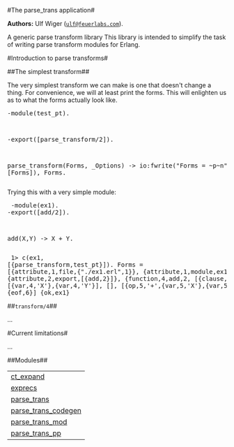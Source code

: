 

#The parse_trans application#


__Authors:__ Ulf Wiger ([`ulf@feuerlabs.com`](mailto:ulf@feuerlabs.com)).

A generic parse transform library
This library is intended to simplify the task of writing parse transform
modules for Erlang.

#Introduction to parse transforms#


##The simplest transform##


The very simplest transform we can make is one that doesn't
change a thing. For convenience, we will at least print the forms.
This will enlighten us as to what the forms actually look like.<pre>
-module(test_pt).

-export([parse_transform/2]).

parse_transform(Forms, _Options) ->
    io:fwrite("Forms = ~p~n", [Forms]),
    Forms.
</pre>

Trying this with a very simple module:<pre>
-module(ex1).
-export([add/2]).

add(X,Y) ->
    X + Y.
</pre><pre>
1> c(ex1, [{parse_transform,test_pt}]).
Forms = [{attribute,1,file,{"./ex1.erl",1}},
         {attribute,1,module,ex1},
         {attribute,2,export,[{add,2}]},
         {function,4,add,2,
                   [{clause,4,
                            [{var,4,'X'},{var,4,'Y'}],
                            [],
                            [{op,5,'+',{var,5,'X'},{var,5,'Y'}}]}]},
         {eof,6}]
{ok,ex1}
</pre>

##`transform/4`##



...

#Current limitations#



...


##Modules##


<table width="100%" border="0" summary="list of modules">
<tr><td><a href="http://github.com/esl/parse_trans/blob/master/doc/ct_expand.md" class="module">ct_expand</a></td></tr>
<tr><td><a href="http://github.com/esl/parse_trans/blob/master/doc/exprecs.md" class="module">exprecs</a></td></tr>
<tr><td><a href="http://github.com/esl/parse_trans/blob/master/doc/parse_trans.md" class="module">parse_trans</a></td></tr>
<tr><td><a href="http://github.com/esl/parse_trans/blob/master/doc/parse_trans_codegen.md" class="module">parse_trans_codegen</a></td></tr>
<tr><td><a href="http://github.com/esl/parse_trans/blob/master/doc/parse_trans_mod.md" class="module">parse_trans_mod</a></td></tr>
<tr><td><a href="http://github.com/esl/parse_trans/blob/master/doc/parse_trans_pp.md" class="module">parse_trans_pp</a></td></tr></table>

